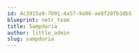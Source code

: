 ```yaml
---
id: 4c3915a9-7091-4a57-9a96-ae8f20fb3db5
blueprint: netr_team
title: Sampdoria
author: little_admin
slug: sampdoria
---
```

